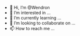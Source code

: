 - 👋 Hi, I’m @Wendron
- 👀 I’m interested in ...
- 🌱 I’m currently learning ...
- 💞️ I’m looking to collaborate on ...
- 📫 How to reach me ...

<!---
Wendron/Wendron is a ✨ special ✨ repository because its `README.md` (this file) appears on your GitHub profile.
You can click the Preview link to take a look at your changes.
--->
